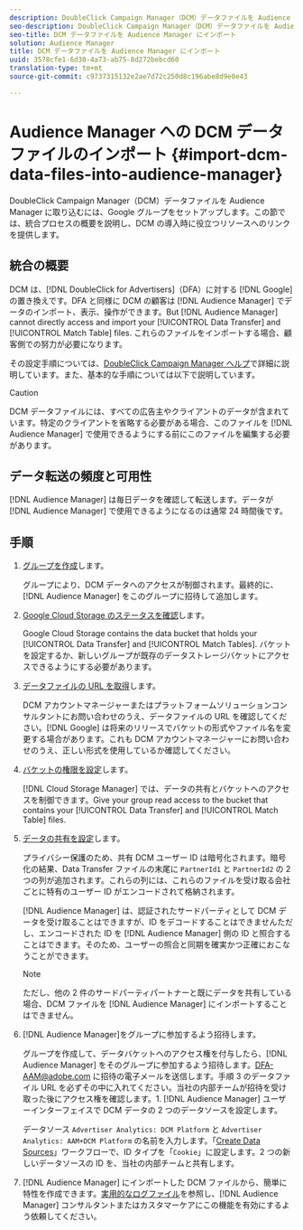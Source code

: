 ```yaml
---
description: DoubleClick Campaign Manager（DCM）データファイルを Audience Manager に取り込むには、Google グループをセットアップします。この節では、統合プロセスの概要を説明し、DCM の導入時に役立つリソースへのリンクを提供します。
seo-description: DoubleClick Campaign Manager（DCM）データファイルを Audience Manager に取り込むには、Google グループをセットアップします。この節では、統合プロセスの概要を説明し、DCM の導入時に役立つリソースへのリンクを提供します。
seo-title: DCM データファイルを Audience Manager にインポート
solution: Audience Manager
title: DCM データファイルを Audience Manager にインポート
uuid: 3578cfe1-6d30-4a73-ab75-8d272bebcd60
translation-type: tm+mt
source-git-commit: c9737315132e2ae7d72c250d8c196abe8d9e0e43

---
```



# Audience Manager への DCM データファイルのインポート {#import-dcm-data-files-into-audience-manager}

DoubleClick Campaign Manager（DCM）データファイルを Audience Manager に取り込むには、Google グループをセットアップします。この節では、統合プロセスの概要を説明し、DCM の導入時に役立つリソースへのリンクを提供します。

## 統合の概要

DCM は、[!DNL DoubleClick for Advertisers]（DFA）に対する [!DNL Google] の置き換えです。DFA と同様に DCM の顧客は [!DNL Audience Manager] でデータのインポート、表示、操作ができます。But [!DNL Audience Manager] cannot directly access and import your [!UICONTROL Data Transfer] and [!UICONTROL Match Table] files. これらのファイルをインポートする場合、顧客側での努力が必要になります。

その設定手順については、[DoubleClick Campaign Manager ヘルプ](https://support.google.com/dcm/partner/answer/2941575?hl=en&ref_topic=6107456)で詳細に説明しています。また、基本的な手順については以下で説明しています。

>[!CAUTION]
>
>DCM データファイルには、すべての広告主やクライアントのデータが含まれています。特定のクライアントを省略する必要がある場合、このファイルを [!DNL Audience Manager] で使用できるようにする前にこのファイルを編集する必要があります。

## データ転送の頻度と可用性

[!DNL Audience Manager] は毎日データを確認して転送します。データが [!DNL Audience Manager] で使用できるようになるのは通常 24 時間後です。

## 手順

1. [グループを作成](https://support.google.com/dcm/partner/answer/3370419?hl=en&ref_topic=6107456)します。

   グループにより、DCM データへのアクセスが制御されます。最終的に、[!DNL Audience Manager] をこのグループに招待して追加します。

1. [ Google Cloud Storage のステータスを確認](https://support.google.com/dcm/partner/answer/3370481?hl=en&ref_topic=6107456)します。

   Google Cloud Storage contains the data bucket that holds your [!UICONTROL Data Transfer] and [!UICONTROL Match Tables]. バケットを設定するか、新しいグループが既存のデータストレージバケットにアクセスできるようにする必要があります。

1. [ データファイルの URL を取得](https://support.google.com/dcm/partner/answer/3370482?hl=en&ref_topic=6107456)します。

   DCM アカウントマネージャーまたはプラットフォームソリューションコンサルタントにお問い合わせのうえ、データファイルの URL を確認してください。[!DNL Google] は将来のリリースでバケットの形式やファイル名を変更する場合があります。これも DCM アカウントマネージャーにお問い合わせのうえ、正しい形式を使用しているか確認してください。

1. [ バケットの権限を設定](https://cloud.google.com/storage/docs/cloud-console?csw=1#_bucketpermission)します。

   [!DNL Cloud Storage Manager] では、データの共有とバケットへのアクセスを制御できます。Give your group read access to the bucket that contains your [!UICONTROL Data Transfer] and [!UICONTROL Match Table] files.

1. [ データの共有を設定](https://support.google.com/dcm/partner/answer/6206106?hl=en)します。

   プライバシー保護のため、共有 DCM ユーザー ID は暗号化されます。暗号化の結果、Data Transfer ファイルの末尾に `PartnerId1` と `PartnerId2` の 2 つの列が追加されます。これらの列には、これらのファイルを受け取る会社ごとに特有のユーザー ID がエンコードされて格納されます。

   [!DNL Audience Manager] は、認証されたサードパーティとして DCM データを受け取ることはできますが、ID をデコードすることはできませんただし、エンコードされた ID を [!DNL Audience Manager] 側の ID と照合することはできます。そのため、ユーザーの照合と同期を確実かつ正確におこなうことができます。

   >[!NOTE]
   >ただし、他の 2 件のサードパーティパートナーと既にデータを共有している場合、DCM ファイルを [!DNL Audience Manager] にインポートすることはできません。

1. [!DNL Audience Manager]をグループに参加するよう招待します。

   グループを作成して、データバケットへのアクセス権を付与したら、[!DNL Audience Manager] をそのグループに参加するよう招待します。DFA-AAM@adobe.com に招待の電子メールを送信します。手順 3 のデータファイル URL を必ずその中に入れてください。当社の内部チームが招待を受け取った後にアクセス権を確認します。1. [!DNL Audience Manager] ユーザーインターフェイスで DCM データの 2 つのデータソースを設定します。

   データソース `Advertiser Analytics: DCM Platform` と `Advertiser Analytics: AAM+DCM Platform` の名前を入力します。「[Create Data Sources](../../../features/manage-datasources.md#create-data-source)」ワークフローで、ID タイプを「`Cookie`」に設定します。2 つの新しいデータソースの ID を、当社の内部チームと共有します。

1. [!DNL Audience Manager] にインポートした DCM ファイルから、簡単に特性を作成できます。[実用的なログファイル](../../../integration/media-data-integration/actionable-log-files.md)を参照し、[!DNL Audience Manager] コンサルタントまたはカスタマーケアにこの機能を有効にするよう依頼してください。
